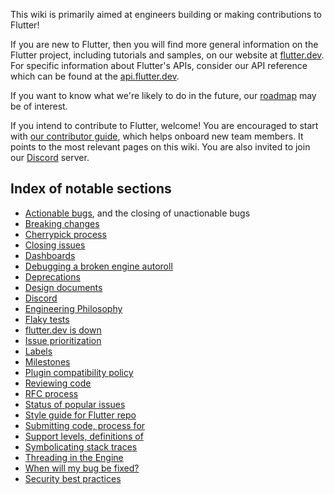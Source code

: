 This wiki is primarily aimed at engineers building or making contributions to Flutter!

If you are new to Flutter, then you will find more general information on the Flutter project, including tutorials and samples, on our website at [flutter.dev](https://flutter.dev). For specific information about Flutter's APIs, consider our API reference which can be found at the [api.flutter.dev](https://api.flutter.dev/).

If you want to know what we're likely to do in the future, our [roadmap](./roadmap/Roadmap.md) may be of interest.

If you intend to contribute to Flutter, welcome! You are encouraged to start with [our contributor guide](../CONTRIBUTING.md), which helps onboard new team members. It points to the most relevant pages on this wiki. You are also invited to join our [Discord](./contributing/Chat.md) server.


## Index of notable sections

* [Actionable bugs](./triage/README.md#what-makes-an-issue-actionable), and the closing of unactionable bugs
* [Breaking changes](./contributing/Tree-hygiene.md#handling-breaking-changes)
* [Cherrypick process](./releases/Flutter-Cherrypick-Process.md)
* [Closing issues](./contributing/issue_hygiene/README.md#closing-issues)
* [Dashboards](./infra/Dashboards.md)
* [Debugging a broken engine autoroll](./engine/Debugging-the-engine.md#bisecting-a-roll-failure)
* [Deprecations](./contributing/Tree-hygiene.md#deprecations)
* [Design documents](./contributing/Design-Documents.md)
* [Discord](./contributing/Chat.md)
* [Engineering Philosophy](./contributing/Style-guide-for-Flutter-repo.md#philosophy)
* [Flaky tests](./contributing/issue_hygiene/README.md#flaky-tests)
* [flutter.dev is down](./In-case-of-emergency.md)
* [Issue prioritization](./contributing/issue_hygiene/README.md#priorities)
* [Labels](./contributing/issue_hygiene/README.md#labels)
* [Milestones](./contributing/issue_hygiene/README.md#milestones)
* [Plugin compatibility policy](./contributing/Style-guide-for-Flutter-repo.md#plugin-compatibility)
* [Reviewing code](./contributing/Tree-hygiene.md#getting-a-code-review)
* [RFC process](./contributing/issue_hygiene/README.md#how-to-propose-a-specific-change)
* [Status of popular issues](./contributing/issue_hygiene/Popular-issues.md)
* [Style guide for Flutter repo](./contributing/Style-guide-for-Flutter-repo.md)
* [Submitting code, process for](./contributing/Tree-hygiene.md#overview)
* [Support levels, definitions of](./about/Values.md#support)
* [Symbolicating stack traces](./engine/Crashes.md)
* [Threading in the Engine](./about/The-Engine-architecture.md#threading)
* [When will my bug be fixed?](./contributing/issue_hygiene/README.md#when-will-my-bug-be-fixed)
* [Security best practices](./infra/Security.md#best-practices)
